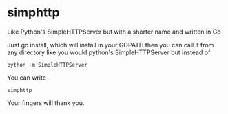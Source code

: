 simphttp
========

Like Python's SimpleHTTPServer but with a shorter name and written in Go

Just go install, which will install in your GOPATH then you can call it from
any directory like you would python's SimpleHTTPServer but instead of 

```
python -m SimpleHTTPServer
```

You can write

```
simphttp
```

Your fingers will thank you.
